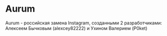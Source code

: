 # Aurum
Aurum - российская замена Instagram, созданными 2 разработчиками: Алексеем Бычковым (alexcey82222) и Ухином Валерием (P0ket)
